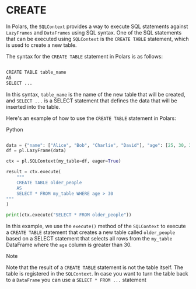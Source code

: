 # CREATE


In Polars, the `SQLContext` provides a way to execute SQL statements against `LazyFrames` and `DataFrames` using SQL syntax. One of the SQL statements that can be executed using `SQLContext` is the `CREATE TABLE` statement, which is used to create a new table.


The syntax for the `CREATE TABLE` statement in Polars is as follows:



```python

CREATE TABLE table_name
AS
SELECT ...

```

In this syntax, `table_name` is the name of the new table that will be created, and `SELECT ...` is a SELECT statement that defines the data that will be inserted into the table.


Here's an example of how to use the `CREATE TABLE` statement in Polars:


 Python


   

```python

data = {"name": ["Alice", "Bob", "Charlie", "David"], "age": [25, 30, 35, 40]}
df = pl.LazyFrame(data)

ctx = pl.SQLContext(my_table=df, eager=True)

result = ctx.execute(
    """
    CREATE TABLE older_people
    AS
    SELECT * FROM my_table WHERE age > 30
"""
)

print(ctx.execute("SELECT * FROM older_people"))

```









In this example, we use the `execute()` method of the `SQLContext` to execute a `CREATE TABLE` statement that creates a new table called `older_people` based on a SELECT statement that selects all rows from the `my_table` DataFrame where the `age` column is greater than 30.



Note


Note that the result of a `CREATE TABLE` statement is not the table itself. The table is registered in the `SQLContext`. In case you want to turn the table back to a `DataFrame` you can use a `SELECT * FROM ...` statement